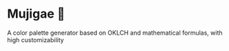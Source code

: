 # Mujigae 🌈

A color palette generator based on OKLCH and mathematical formulas, with high customizability